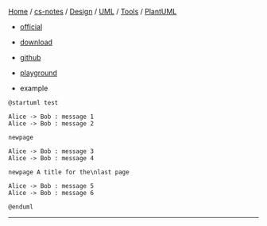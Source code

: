 [Home](https://mengxianbin.github.io) /
[cs-notes](https://mengxianbin.github.io/cs-notes/content) /
[Design](https://mengxianbin.github.io/cs-notes/content/Design) /
[UML](https://mengxianbin.github.io/cs-notes/content/Design/UML) /
[Tools](https://mengxianbin.github.io/cs-notes/content/Design/UML/Tools) /
[PlantUML](https://mengxianbin.github.io/cs-notes/content/Design/UML/Tools/PlantUML)


* [official](https://plantuml.com/)

* [download](https://plantuml.com/zh/download)

* [github](https://github.com/plantuml/plantuml)

* [playground](https://www.planttext.com/)

* example

```puml
@startuml test

Alice -> Bob : message 1
Alice -> Bob : message 2

newpage

Alice -> Bob : message 3
Alice -> Bob : message 4

newpage A title for the\nlast page

Alice -> Bob : message 5
Alice -> Bob : message 6

@enduml
```

---
